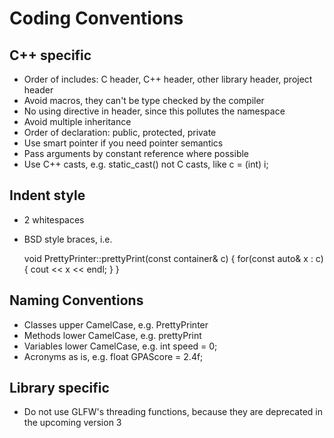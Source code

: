 Coding Conventions
==================



C++ specific
------------
* Order of includes: C header, C++ header, other library header, project header
* Avoid macros, they can't be type checked by the compiler
* No using directive in header, since this pollutes the namespace
* Avoid multiple inheritance
* Order of declaration: public, protected, private
* Use smart pointer if you need pointer semantics
* Pass arguments by constant reference where possible
* Use C++ casts, e.g. static_cast<int>() not C casts, like c = (int) i;


Indent style
------------
* 2 whitespaces
* BSD style braces, i.e.

    void PrettyPrinter::prettyPrint(const container& c) {
      for(const auto& x : c) {
        cout << x << endl;
      }
    }



Naming Conventions
------------------
* Classes upper CamelCase, e.g. PrettyPrinter
* Methods lower CamelCase, e.g. prettyPrint
* Variables lower CamelCase, e.g. int speed = 0;
* Acronyms as is, e.g. float GPAScore = 2.4f;


Library specific
----------------
* Do not use GLFW's threading functions, because they are deprecated in the upcoming version 3
